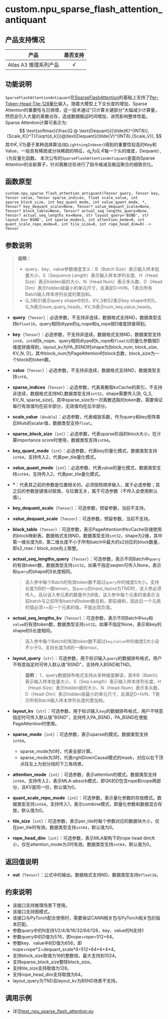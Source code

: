 # custom.npu\_sparse\_flash\_attention\_antiquant<a name="ZH-CN_TOPIC_0000001979260729"></a>

## 产品支持情况 <a name="zh-cn_topic_0000001832267082_section14441124184110"></a>
| 产品                                                         | 是否支持 |
| ------------------------------------------------------------ | :------: |
|<term>Atlas A3 推理系列产品</term>   | √  |

## 功能说明<a name="zh-cn_topic_0000001832267082_section14441124184110"></a>

`SparseFlashAttentionAntiquant`在[SparseFlashAttention](./custom-npu_sparse_flash_attenton.md)的基础上支持了[Per-Token-Head-Tile-128量化](../../../docs/models/deepseek-v3.2-exp/deepseek_v3.2_exp_inference_guide.md)输入。随着大模型上下文长度的增加，Sparse Attention的重要性与日俱增，这一技术通过“只计算关键部分”大幅减少计算量，然而会引入大量的离散访存，造成数据搬运时间增加，进而影响整体性能。Sparse Attention计算可表示为:
$$
\text{softmax}(\frac{Q @ \text{Dequant}({\tilde{K}^{INT8}},{Scale_K})^T}{\sqrt{d_k}})@\text{Dequant}(\tilde{V}^{INT8},{Scale_V}),
$$
其中$\tilde{K},\tilde{V}$为基于某种选择算法(如`LightningIndexer`)得到的重要性较高的Key和Value，一般具有稀疏或分块稀疏的特征，$d_k$为$Q,\tilde{K}$每一个头的维度，$\text{Dequant}(\cdot,\cdot)$为反量化函数。
本次公布的`SparseFlashAttentionAntiquant`是面向Sparse Attention的全新算子，针对离散访存进行了指令缩减及搬运聚合的细致优化。

## 函数原型<a name="zh-cn_topic_0000001832267082_section45077510411"></a>

```
custom.npu_sparse_flash_attention_antiquant(Tensor query, Tensor key, Tensor value, Tensor sparse_indices, float scale_value, int sparse_block_size, int key_quant_mode, int value_quant_mode, *, Tensor? key_dequant_scale=None, Tensor? value_dequant_scale=None, Tensor? block_table=None, Tensor? actual_seq_lengths_query=None, Tensor? actual_seq_lengths_kv=None, str layout_query='BSND', str layout_kv='BSND', int sparse_mode=3, int attention_mode=0, int quant_scale_repo_mode=0, int tile_size=0, int rope_head_dim=0) -> Tensor
```

## 参数说明<a name="zh-cn_topic_0000001832267082_section112637109429"></a>

>**说明：**<br> 
>
>- query、key、value参数维度含义：B（Batch Size）表示输入样本批量大小、S（Sequence Length）表示输入样本序列长度、H（Head Size）表示hidden层的大小、N（Head Num）表示多头数、D（Head Dim）表示hidden层最小的单元尺寸，且满足D=H/N、T表示所有Batch输入样本序列长度的累加和。
>- Q\_S和S1表示query shape中的S，KV\_S和S2表示key shape中的S，Q\_N表示num\_query\_heads，KV\_N表示num\_key\_value\_heads。

-   **query**（`Tensor`）：必选参数，不支持非连续，数据格式支持ND，数据类型支持`bfloat16`，query相同dtype的q_nope和q_rope按D维度拼接得到。 

-   **key**（`Tensor`）：必选参数，不支持非连续，数据格式支持ND，数据类型支持`int8`，`int8`的k_nope、query相同dtype的k_rope和`float32`的量化参数按D维度拼接得到，layout\_kv为PA\_BSND时shape为[block\_num, block\_size, KV\_N, D]，其中block\_num为PageAttention时block总数，block\_size为一个block的token数。

-   **value**（`Tensor`）：必选参数，不支持非连续，数据格式支持ND，数据类型支持`int8`。
    
-   **sparse\_indices**（`Tensor`）：必选参数，代表离散取kvCache的索引，不支持非连续，数据格式支持ND,数据类型支持`int32`，shape需要传入[B, Q\_S, KV\_N, sparse\_size]，其中sparse\_size为一次离散选取的token数，需要保证每行有效值均在前半部分，无效值均在后半部分。

-   **scale\_value**（`double`）：必选参数，代表缩放系数，作为query和key矩阵乘后Muls的scalar值，数据类型支持`float`。

-   **sparse\_block\_size**（`int`）：必选参数，代表sparse阶段的block大小，在计算importance score时使用，数据类型支持`int64`。  
    
-   **key\_quant\_mode**（`int`）：必选参数，代表key的量化模式，数据类型支持`int64`，支持传入2，代表per_tile量化模式。  
    
-   **value\_quant\_mode**（`int`）：必选参数，代表value的量化模式，数据类型支持`int64`，支持传入2，代表per_tile量化模式。  

- <strong>*</strong>：代表其之前的参数是位置相关的，必须按照顺序输入，属于必选参数；其之后的参数是键值对赋值，与位置无关，属于可选参数（不传入会使用默认值）。

-   **key_dequant_scale**（`Tensor`）：可选参数，预留参数，当前不支持。

-   **value_dequant_scale**（`Tensor`）：可选参数，预留参数，当前不支持。

-   **block\_table**（`Tensor`）：可选参数，表示PageAttention中kvCache存储使用的block映射表。数据格式支持ND，数据类型支持`int32`，shape为2维，其中第一维长度为B，第二维长度不小于所有batch中最大的s2对应的block数量，即s2\_max / block\_size向上取整。

-   **actual\_seq\_lengths\_query**（`Tensor`）：可选参数，表示不同Batch中`query`的有效token数，数据类型支持`int32`。如果不指定seqlen可传入None，表示和`query`的shape的S长度相同。
    >该入参中每个Batch的有效token数不超过`query`中的维度S大小。支持长度为B的一维tensor。当`query`的input\_layout为TND时，该入参必须传入，且以该入参元素的数量作为B值，该入参中每个元素的值表示当前batch与之前所有batch的token数总和，即前缀和，因此后一个元素的值必须>=前一个元素的值。不能出现负值。

-   **actual\_seq\_lengths\_kv**（`Tensor`）：可选参数，表示不同Batch中`key`和`value`的有效token数，数据类型支持`int32`。如果不指定None，表示和key的shape的S长度相同。
    >该入参中每个Batch的有效token数不超过`key/value`中的维度S大小且不小于0。支持长度为B的一维tensor。

-   **layout\_query**（`str`）：可选参数，用于标识输入`query`的数据排布格式，用户不特意指定时可传入默认值"BSND"，支持传入BSND和TND。

    >**说明**：
       >1、query数据排布格式支持从多种维度解读，其中B（Batch）表示输入样本批量大小、S（Seq-Length）表示输入样本序列长度、H（Head-Size）表示hidden层的大小、N（Head-Num）表示多头数、D（Head-Dim）表示hidden层最小的单元尺寸，且满足D=H/N、T表示所有Batch输入样本序列长度的累加和。

-   **layout\_kv**（`str`）：可选参数，用于标识输入`key`的数据排布格式，用户不特意指定时可传入默认值"BSND"，支持传入PA\_BSND，PA\_BSND在使能PageAttention时使用。

-   **sparse\_mode**（`int`）：可选参数，表示sparse的模式。数据类型支持`int64`。
    -   sparse\_mode为0时，代表全部计算。
    -   sparse\_mode为3时，代表rightDownCausal模式的mask，对应以右下顶点往左上为划分线的下三角场景。

-   **attention\_mode**（`int`）：可选参数，表示attention的模式。数据类型支持`int64`，支持传入2，表示MLA-absorb模式，即QK的D包含rope和nope两部分，且KV是同一份，默认值为0。

-   **quant\_scale\_repo\_mode**（`int`）：可选参数，表示量化参数的存放模式。数据类型支持`int64`，支持传入1，表示combine模式，即量化参数和数据混合存放，默认值为0。

-   **tile\_size**（`int`）：可选参数，表示per_tile时每个参数对应的数据块大小，仅在per_tile时有效。数据类型支持`int64`，默认值为0。

-   **rope\_head\_dim**（`int`）：可选参数，表示MLA架构下的rope head dim大小，仅在attention\_mode为2时有效。数据类型支持`int64`，默认值为0。

## 返回值说明<a name="zh-cn_topic_0000001832267082_section22231435517"></a>

-   **out**（`Tensor`）：公式中的输出。数据格式支持ND，数据类型支持`bfloat16`。

## 约束说明<a name="zh-cn_topic_0000001832267082_section12345537164214"></a>

-   该接口支持推理场景下使用。
-   该接口支持图模式。
-   该接口与PyTorch配合使用时，需要保证CANN相关包与PyTorch相关包的版本匹配。
- 参数query中的N支持1/2/4/8/16/32/64/128，key、value的N支持1
- 参数query中的D值为576，即nope\+rope=512\+64。
- 参数key、value中的D值为656，即nope\+rope\*2\+dequant\_scale\*4=512\+64\*4\+4\*4。
- 支持block\_size取值为16的整数倍，最大支持到1024。
- 支持sparse\_block\_size整除block\_size。
- 支持tile\_size支持取值为128。
- 支持rope\_head\_dim支持取值为64。
- layout\_query为TND且layout\_kv为BSND场景不支持。
## 调用示例<a name="zh-cn_topic_0000001832267082_section14459801435"></a>

-   详见[test_npu_sparse_flash_attention.py](../examples/test_npu_sparse_flash_attention.py)